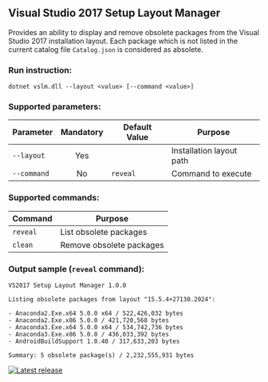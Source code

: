 ## Visual Studio 2017 Setup Layout Manager

Provides an ability to display and remove obsolete packages from the Visual Studio 2017 installation layout. Each package which is not listed in the current catalog file `Catalog.json` is considered as absolete.

### Run instruction:

```
dotnet vslm.dll --layout <value> [--command <value>]
```

### Supported parameters:

Parameter | Mandatory | Default Value | Purpose
--- | :---: | --- | ---
`--layout` | Yes | | Installation layout path
`--command` | No | `reveal` | Command to execute

### Supported commands:

Command | Purpose
--- | ---
`reveal` | List obsolete packages
`clean` | Remove obsolete packages

### Output sample (`reveal` command):

```
VS2017 Setup Layout Manager 1.0.0

Listing obsolete packages from layout "15.5.4+27130.2024":

- Anaconda2.Exe.x64 5.0.0 x64 / 522,426,032 bytes
- Anaconda2.Exe.x86 5.0.0 / 421,720,568 bytes
- Anaconda3.Exe.x64 5.0.0 x64 / 534,742,736 bytes
- Anaconda3.Exe.x86 5.0.0 / 436,033,392 bytes
- AndroidBuildSupport 1.0.40 / 317,633,203 bytes

Summary: 5 obsolete package(s) / 2,232,555,931 bytes
```

[![Latest release](https://img.shields.io/github/release/alexanderkozlenko/vs-layout-manager.svg?style=flat-square)](https://github.com/alexanderkozlenko/vs-layout-manager/releases)